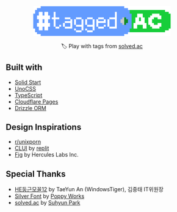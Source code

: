 <div align="center">
    <img src="public/logo.svg" width="360">
    <p>🏷️ Play with tags from <a href="https://solved.ac/">solved.ac</a></p>
</div>

## Built with

- [Solid Start](https://start.solidjs.com/)
- [UnoCSS](https://unocss.dev/)
- [TypeScript](https://typescriptlang.org/)
- [Cloudflare Pages](https://pages.cloudflare.com/)
- [Drizzle ORM](https://orm.drizzle.team/)

## Design Inspirations

- [r/unixporn](https://www.reddit.com/r/unixporn/)
- [CLUI](https://blog.replit.com/clui) by [replit](https://replit.com/)
- [Fig](https://fig.io/) by Hercules Labs Inc.

## Special Thanks

- [HE둥근모꼴12](https://wintiger0222.github.io/Silhoua_font/HEKimjungtae/) by TaeYun An (WindowsTiger), 김중태 IT위원장
- [Silver Font](https://poppyworks.itch.io/silver) by [Poppy Works](http://poppy.works/)
- [solved.ac](https://solved.ac) by [Suhyun Park](https://shiftpsh.com)
